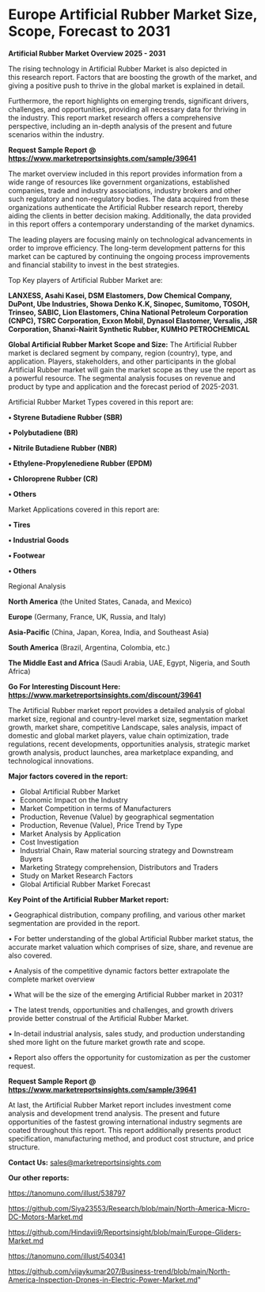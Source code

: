 # Europe Artificial Rubber Market Size, Scope, Forecast to 2031

<Strong> Artificial Rubber Market Overview 2025 - 2031</strong>

The rising technology in Artificial Rubber Market is also depicted in this research report. Factors that are boosting the growth of the market, and giving a positive push to thrive in the global market is explained in detail.

Furthermore, the report highlights on emerging trends, significant drivers, challenges, and opportunities, providing all necessary data for thriving in the industry. This report market research offers a comprehensive perspective, including an in-depth analysis of the present and future scenarios within the industry.

<strong>Request Sample Report @ <a href=https://www.marketreportsinsights.com/sample/39641>https://www.marketreportsinsights.com/sample/39641</a></strong>

The market overview included in this report provides information from a wide range of resources like government organizations, established companies, trade and industry associations, industry brokers and other such regulatory and non-regulatory bodies. The data acquired from these organizations authenticate the Artificial Rubber research report, thereby aiding the clients in better decision making. Additionally, the data provided in this report offers a contemporary understanding of the market dynamics.

The leading players are focusing mainly on technological advancements in order to improve efficiency. The long-term development patterns for this market can be captured by continuing the ongoing process improvements and financial stability to invest in the best strategies.

Top Key players of Artificial Rubber Market are:

<strong>LANXESS, Asahi Kasei, DSM Elastomers, Dow Chemical Company, DuPont, Ube Industries, Showa Denko K.K, Sinopec, Sumitomo, TOSOH, Trinseo, SABIC, Lion Elastomers, China National Petroleum Corporation (CNPC), TSRC Corporation, Exxon Mobil, Dynasol Elastomer, Versalis, JSR Corporation, Shanxi-Nairit Synthetic Rubber, KUMHO PETROCHEMICAL</strong>

<strong><b>Global Artificial Rubber Market Scope and Size:</b></strong>
The Artificial Rubber market is declared segment by company, region (country), type, and application. Players, stakeholders, and other participants in the global Artificial Rubber market will gain the market scope as they use the report as a powerful resource. The segmental analysis focuses on revenue and product by type and application and the forecast period of 2025-2031.

Artificial Rubber Market Types covered in this report are:

<strong>•  Styrene Butadiene Rubber (SBR)

•  Polybutadiene (BR)

•  Nitrile Butadiene Rubber (NBR)

•  Ethylene-Propylenediene Rubber (EPDM)

•  Chloroprene Rubber (CR)

•  Others</strong>

Market Applications covered in this report are:

<strong>•  Tires

•  Industrial Goods

•  Footwear

•  Others</strong> 

Regional Analysis

<strong>North America</strong> (the United States, Canada, and Mexico)

<strong>Europe</strong> (Germany, France, UK, Russia, and Italy)

<strong>Asia-Pacific</strong> (China, Japan, Korea, India, and Southeast Asia)

<strong>South America</strong> (Brazil, Argentina, Colombia, etc.)

<strong>The Middle East and Africa</strong> (Saudi Arabia, UAE, Egypt, Nigeria, and South Africa)

<strong>Go For Interesting Discount Here: <a href=https://www.marketreportsinsights.com/discount/39641>https://www.marketreportsinsights.com/discount/39641</a></strong>

The Artificial Rubber market report provides a detailed analysis of global market size, regional and country-level market size, segmentation market growth, market share, competitive Landscape, sales analysis, impact of domestic and global market players, value chain optimization, trade regulations, recent developments, opportunities analysis, strategic market growth analysis, product launches, area marketplace expanding, and technological innovations.

<strong><b>Major factors covered in the report:</b></strong>
<ul>
  <li>Global Artificial Rubber Market </li>
  <li>Economic Impact on the Industry</li>
  <li>Market Competition in terms of Manufacturers</li>
  <li>Production, Revenue (Value) by geographical segmentation</li>
  <li>Production, Revenue (Value), Price Trend by Type</li>
  <li>Market Analysis by Application</li>
  <li>Cost Investigation</li>
  <li>Industrial Chain, Raw material sourcing strategy and Downstream Buyers</li>
  <li>Marketing Strategy comprehension, Distributors and Traders</li>
  <li>Study on Market Research Factors</li>
  <li>Global Artificial Rubber Market Forecast</li>
</ul>

<strong><b>Key Point of the Artificial Rubber Market report:</b></strong>

• Geographical distribution, company profiling, and various other market segmentation are provided in the report.

• For better understanding of the global Artificial Rubber market status, the accurate market valuation which comprises of size, share, and revenue are also covered.

• Analysis of the competitive dynamic factors better extrapolate the complete market overview

• What will be the size of the emerging Artificial Rubber market in 2031?

• The latest trends, opportunities and challenges, and growth drivers provide better construal of the Artificial Rubber Market.

• In-detail industrial analysis, sales study, and production understanding shed more light on the future market growth rate and scope.

• Report also offers the opportunity for customization as per the customer request.

<strong>Request Sample Report @ <a href=https://www.marketreportsinsights.com/sample/39641>https://www.marketreportsinsights.com/sample/39641</a></strong>

At last, the Artificial Rubber Market report includes investment come analysis and development trend analysis. The present and future opportunities of the fastest growing international industry segments are coated throughout this report. This report additionally presents product specification, manufacturing method, and product cost structure, and price structure.

<strong>Contact Us:</strong>
sales@marketreportsinsights.com

<strong>Our other reports:</strong>

<a href=https://tanomuno.com/illust/538797>https://tanomuno.com/illust/538797</a>

<a href=https://github.com/Siya23553/Research/blob/main/North-America-Micro-DC-Motors-Market.md>https://github.com/Siya23553/Research/blob/main/North-America-Micro-DC-Motors-Market.md</a>

<a href=https://github.com/Hindavii9/Reportsinsight/blob/main/Europe-Gliders-Market.md>https://github.com/Hindavii9/Reportsinsight/blob/main/Europe-Gliders-Market.md</a>

<a href=https://tanomuno.com/illust/540341>https://tanomuno.com/illust/540341</a>

<a href=https://github.com/vijaykumar207/Business-trend/blob/main/North-America-Inspection-Drones-in-Electric-Power-Market.md>https://github.com/vijaykumar207/Business-trend/blob/main/North-America-Inspection-Drones-in-Electric-Power-Market.md</a>"
